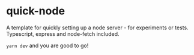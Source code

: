# quick-node

A template for quickly setting up a node server - for experiments or tests. Typescript, express and node-fetch included.

`yarn dev` and you are good to go!
